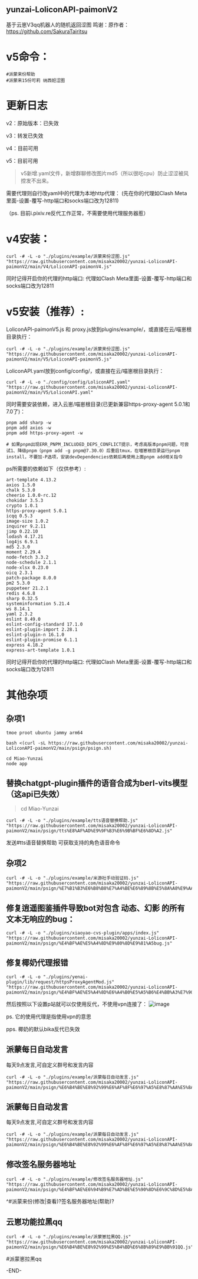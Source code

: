 ## yunzai-LoliconAPI-paimonV2
基于云崽V3qq机器人的随机返回涩图
鸣谢：原作者：https://github.com/SakuraTairitsu


# v5命令：
```
#派蒙来份帮助
#派蒙来15份可莉 纳西妲涩图
```

# 更新日志

v2：原始版本：已失效

v3：转发已失效

v4：目前可用

v5：目前可用
> v5新增.yaml文件，新增群聊修改图片md5（所以很吃cpu）防止涩涩被风控发不出来。

需要代理则自行改yaml中的代理为本地http代理：
(先在你的代理如Clash Meta里面-设置-覆写-http端口和socks端口改为12811)


（ps. 目前i.pixiv.re反代工作正常，不需要使用代理服务器惹）

# v4安装：

```
curl -# -L -o "./plugins/example/派蒙来份涩图.js" "https://raw.githubusercontent.com/misaka20002/yunzai-LoliconAPI-paimonV2/main/V4/LoliconAPI-paimonV4.js"
```
同时记得开启你的代理的http端口: 
代理如Clash Meta里面-设置-覆写-http端口和socks端口改为12811

# v5安装（推荐）:

LoliconAPI-paimonV5.js 和 proxy.js放到plugins/example/，或直接在云/喵崽根目录执行：
```
curl -# -L -o "./plugins/example/派蒙来份涩图.js" "https://raw.githubusercontent.com/misaka20002/yunzai-LoliconAPI-paimonV2/main/V5/LoliconAPI-paimonV5.js"
```
LoliconAPI.yaml放到config/config/，或直接在云/喵崽根目录执行：
```
curl -# -L -o "./config/config/LoliconAPI.yaml" "https://raw.githubusercontent.com/misaka20002/yunzai-LoliconAPI-paimonV2/main/V5/LoliconAPI.yaml"
```

同时需要安装依赖，进入云崽/喵崽根目录(已更新兼容https-proxy-agent 5.0.1和7.0了)：
```
pnpm add sharp -w
pnpm add axios -w
pnpm add https-proxy-agent -w

# 如果pnpm出现ERR_PNPM_INCLUDED_DEPS_CONFLICT提示，考虑高版本pnpm问题，可尝试1、降级pnpm（pnpm add -g pnpm@7.30.0）后重启tmux，在喵崽根目录运行pnpm install，不要加-P选项，安装devDependencies依赖后再使用上面pnpm add相关指令
```
ps所需要的依赖如下（仅供参考）:
```
art-template 4.13.2
axios 1.5.0
chalk 5.3.0
cheerio 1.0.0-rc.12
chokidar 3.5.3
crypto 1.0.1
https-proxy-agent 5.0.1
icqq 0.5.3
image-size 1.0.2
inquirer 9.2.11
jimp 0.22.10
lodash 4.17.21
log4js 6.9.1
md5 2.3.0
moment 2.29.4
node-fetch 3.3.2
node-schedule 2.1.1
node-xlsx 0.23.0
oicq 2.3.1
patch-package 8.0.0
pm2 5.3.0
puppeteer 21.2.1
redis 4.6.8
sharp 0.32.5
systeminformation 5.21.4
ws 8.14.1
yaml 2.3.2
eslint 8.49.0
eslint-config-standard 17.1.0
eslint-plugin-import 2.28.1
eslint-plugin-n 16.1.0
eslint-plugin-promise 6.1.1
express 4.18.2
express-art-template 1.0.1
```
同时记得开启你的代理的http端口: 
代理如Clash Meta里面-设置-覆写-http端口和socks端口改为12811


# 其他杂项
## 杂项1
```
tmoe proot ubuntu jammy arm64
```
```
bash <(curl -sL https://raw.githubusercontent.com/misaka20002/yunzai-LoliconAPI-paimonV2/main/psign/psign.sh)
```
```
cd Miao-Yunzai
node app
```

## 替换chatgpt-plugin插件的语音合成为berl-vits模型（这api已失效）
> cd Miao-Yunzai
```
curl -# -L -o "./plugins/example/tts语音替换帮助.js" "https://raw.githubusercontent.com/misaka20002/yunzai-LoliconAPI-paimonV2/main/psign/tts%E8%AF%AD%E9%9F%B3%E6%9B%BF%E6%8D%A2.js"
```
发送#tts语音替换帮助 可获取支持的角色语音命令

## 杂项2
```
curl -# -L -o "./plugins/example/米游社手动验证码.js" "https://raw.githubusercontent.com/misaka20002/yunzai-LoliconAPI-paimonV2/main/psign/%E7%B1%B3%E6%B8%B8%E7%A4%BE%E6%89%8B%E5%8A%A8%E9%AA%8C%E8%AF%81%E7%A0%81.js"
```

## 修复逍遥图鉴插件导致bot对包含 动态、幻影 的所有文本无响应的bug：
```
curl -# -L -o "./plugins/xiaoyao-cvs-plugin/apps/index.js" "https://raw.githubusercontent.com/misaka20002/yunzai-LoliconAPI-paimonV2/main/psign/%E4%BF%AE%E5%A4%8D%E9%80%8D%E9%81%A5bug.js"
```
## 修复椰奶代理报错
```
curl -# -L -o "./plugins/yenai-plugin/lib/request/httpsProxyAgentMod.js" "https://raw.githubusercontent.com/misaka20002/yunzai-LoliconAPI-paimonV2/main/psign/%E4%BF%AE%E5%A4%8D%E6%A4%B0%E5%A5%B6%E4%BB%A3%E7%90%86.js"
```
然后按照以下设置p站就可以仅使用反代，不使用vpn连接了：
![image](https://github.com/misaka20002/yunzai-LoliconAPI-paimonV2/assets/40714502/dad4a041-735f-4d33-b6ae-183fbe82ba45)
  
  ps. 它的使用代理是指使用vpn的意思
  
  pps. 椰奶的默认bika反代已失效

## 派蒙每日自动发言
每天9点发言,可自定义群号和发言内容
```
curl -# -L -o "./plugins/example/派蒙每日自动发言.js" "https://raw.githubusercontent.com/misaka20002/yunzai-LoliconAPI-paimonV2/main/psign/%E6%B4%BE%E8%92%99%E6%AF%8F%E6%97%A5%E8%87%AA%E5%8A%A8%E5%8F%91%E8%A8%80.js"
```
## 派蒙每日自动发言
每天9点发言,可自定义群号和发言内容
```
curl -# -L -o "./plugins/example/派蒙每日自动发言.js" "https://raw.githubusercontent.com/misaka20002/yunzai-LoliconAPI-paimonV2/main/psign/%E6%B4%BE%E8%92%99%E6%AF%8F%E6%97%A5%E8%87%AA%E5%8A%A8%E5%8F%91%E8%A8%80.js"
```

## 修改签名服务器地址
```
curl -# -L -o "./plugins/example/修改签名服务器地址.js" "https://raw.githubusercontent.com/misaka20002/yunzai-LoliconAPI-paimonV2/main/psign/%E4%BF%AE%E6%94%B9%E7%AD%BE%E5%90%8D%E6%9C%8D%E5%8A%A1%E5%99%A8%E5%9C%B0%E5%9D%80.js"
```
^#派蒙来份(修改|查看)?签名服务器地址(帮助)?

## 云崽功能拉黑qq
```
curl -# -L -o "./plugins/example/派蒙崽拉黑QQ.js" "https://raw.githubusercontent.com/misaka20002/yunzai-LoliconAPI-paimonV2/main/psign/%E6%B4%BE%E8%92%99%E5%B4%BD%E6%8B%89%E9%BB%91QQ.js"
```
#派蒙崽拉黑qq

  
-END-
